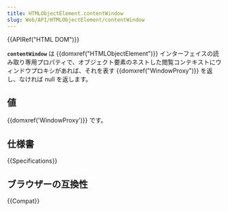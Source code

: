 ```yaml
---
title: HTMLObjectElement.contentWindow
slug: Web/API/HTMLObjectElement/contentWindow
---
```

{{APIRef("HTML DOM")}}

**`contentWindow`** は {{domxref("HTMLObjectElement")}} インターフェイスの読み取り専用プロパティで、オブジェクト要素のネストした閲覧コンテキストにウィンドウプロキシがあれば、それを表す {{domxref("WindowProxy")}} を返し、なければ null を返します。

## 値

{{domxref('WindowProxy')}} です。

## 仕様書

{{Specifications}}

## ブラウザーの互換性

{{Compat}}
